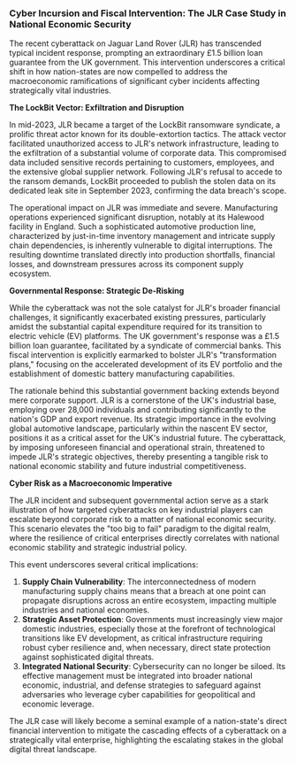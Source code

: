 ### Cyber Incursion and Fiscal Intervention: The JLR Case Study in National Economic Security

The recent cyberattack on Jaguar Land Rover (JLR) has transcended typical incident response, prompting an extraordinary £1.5 billion loan guarantee from the UK government. This intervention underscores a critical shift in how nation-states are now compelled to address the macroeconomic ramifications of significant cyber incidents affecting strategically vital industries.

**The LockBit Vector: Exfiltration and Disruption**

In mid-2023, JLR became a target of the LockBit ransomware syndicate, a prolific threat actor known for its double-extortion tactics. The attack vector facilitated unauthorized access to JLR's network infrastructure, leading to the exfiltration of a substantial volume of corporate data. This compromised data included sensitive records pertaining to customers, employees, and the extensive global supplier network. Following JLR's refusal to accede to the ransom demands, LockBit proceeded to publish the stolen data on its dedicated leak site in September 2023, confirming the data breach's scope.

The operational impact on JLR was immediate and severe. Manufacturing operations experienced significant disruption, notably at its Halewood facility in England. Such a sophisticated automotive production line, characterized by just-in-time inventory management and intricate supply chain dependencies, is inherently vulnerable to digital interruptions. The resulting downtime translated directly into production shortfalls, financial losses, and downstream pressures across its component supply ecosystem.

**Governmental Response: Strategic De-Risking**

While the cyberattack was not the sole catalyst for JLR's broader financial challenges, it significantly exacerbated existing pressures, particularly amidst the substantial capital expenditure required for its transition to electric vehicle (EV) platforms. The UK government's response was a £1.5 billion loan guarantee, facilitated by a syndicate of commercial banks. This fiscal intervention is explicitly earmarked to bolster JLR's "transformation plans," focusing on the accelerated development of its EV portfolio and the establishment of domestic battery manufacturing capabilities.

The rationale behind this substantial government backing extends beyond mere corporate support. JLR is a cornerstone of the UK's industrial base, employing over 28,000 individuals and contributing significantly to the nation's GDP and export revenue. Its strategic importance in the evolving global automotive landscape, particularly within the nascent EV sector, positions it as a critical asset for the UK's industrial future. The cyberattack, by imposing unforeseen financial and operational strain, threatened to impede JLR's strategic objectives, thereby presenting a tangible risk to national economic stability and future industrial competitiveness.

**Cyber Risk as a Macroeconomic Imperative**

The JLR incident and subsequent governmental action serve as a stark illustration of how targeted cyberattacks on key industrial players can escalate beyond corporate risk to a matter of national economic security. This scenario elevates the "too big to fail" paradigm to the digital realm, where the resilience of critical enterprises directly correlates with national economic stability and strategic industrial policy.

This event underscores several critical implications:

1.  **Supply Chain Vulnerability**: The interconnectedness of modern manufacturing supply chains means that a breach at one point can propagate disruptions across an entire ecosystem, impacting multiple industries and national economies.
2.  **Strategic Asset Protection**: Governments must increasingly view major domestic industries, especially those at the forefront of technological transitions like EV development, as critical infrastructure requiring robust cyber resilience and, when necessary, direct state protection against sophisticated digital threats.
3.  **Integrated National Security**: Cybersecurity can no longer be siloed. Its effective management must be integrated into broader national economic, industrial, and defense strategies to safeguard against adversaries who leverage cyber capabilities for geopolitical and economic leverage.

The JLR case will likely become a seminal example of a nation-state's direct financial intervention to mitigate the cascading effects of a cyberattack on a strategically vital enterprise, highlighting the escalating stakes in the global digital threat landscape.